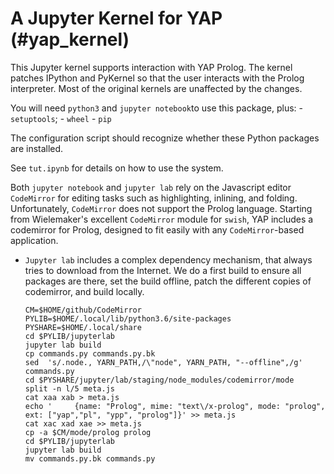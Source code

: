A Jupyter Kernel for YAP		(#yap_kernel)
=======================

This Jupyter kernel supports interaction with YAP Prolog. The kernel
patches IPython and PyKernel so that the user interacts with the
Prolog interpreter. Most of the original kernels are unaffected by the
changes.

You will need `python3` and `jupyter notebook`to use this package, plus:
	- `setuptools`;
	- `wheel`
	- `pip`

The configuration script should recognize whether these Python
packages are installed.

See `tut.ipynb` for details on how to use  the system.

Both `jupyter notebook` and `jupyter lab` rely on the Javascript
editor ` CodeMirror` for editing tasks such as highlighting, inlining,
and folding. Unfortunately, `CodeMirror` does not support the Prolog
language. Starting from Wielemaker's excellent `CodeMirror` module for
`swish`, YAP includes a codemirror for Prolog, designed to fit easily
with any `CodeMirror`-based application.
	
+ `Jupyter lab` includes a complex dependency mechanism, that always
  tries to download from the Internet. We do a first build to ensure
  all packages are there, set the build offline, patch the different
  copies of codemirror, and build locally.
  
  ~~~~
  CM=$HOME/github/CodeMirror
  PYLIB=$HOME/.local/lib/python3.6/site-packages
  PYSHARE=$HOME/.local/share
  cd $PYLIB/jupyterlab
  jupyter lab build
  cp commands.py commands.py.bk
  sed  's/.node., YARN_PATH,/\"node", YARN_PATH, "--offline",/g' commands.py
  cd $PYSHARE/jupyter/lab/staging/node_modules/codemirror/mode
  split -n l/5 meta.js
  cat xaa xab > meta.js
  echo '     {name: "Prolog", mime: "text\/x-prolog", mode: "prolog", ext: ["yap","pl", "ypp", "prolog"]}' >> meta.js
  cat xac xad xae >> meta.js
  cp -a $CM/mode/prolog prolog
  cd $PYLIB/jupyterlab
  jupyter lab build
  mv commands.py.bk commands.py
  ~~~~



